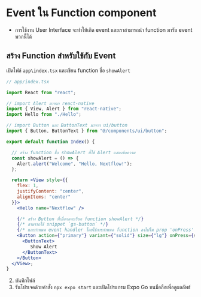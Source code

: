 
# Event ใน Function component 

- การใช้งาน User Interface จะทำให้เกิด event และเราสามารถนำ function มารับ event พวกนี้ได้

## สร้าง Function สำหรับใช้กับ Event 

เปิดไฟล์ `app\index.tsx` และเขียน function ชื่อ `showAlert`

```jsx
// app/index.tsx

import React from "react";

// import Alert มาจาก react-native
import { View, Alert } from "react-native";
import Hello from "./Hello";

// import Button และ ButtonText มาจาก ui/button
import { Button, ButtonText } from "@/components/ui/button";

export default function Index() {

  // สร้าง function ชื่อ showAlert ที่ใช้ Alert แสดงข้อความ
  const showAlert = () => {
    Alert.alert("Welcome", "Hello, Nextflow!");
  };

  return <View style={{
    flex: 1,
    justifyContent: "center",
    alignItems: "center"
  }}>
    <Hello name="Nextflow" />

    {/* สร้าง Button ที่เมื่อกดจะเรียก function showAlert */}
    {/* สามารถใช้ snippet `gs-button` */}
    {/* และกำหนด event handler โดยใช้การกำหนด function ลงไปใน prop 'onPress' [onPress={showAlert}]*/}
    <Button action={"primary"} variant={"solid"} size={"lg"} onPress={showAlert}>
      <ButtonText>
         Show Alert
      </ButtonText>
    </Button>
  </View>;
}

```

2. บันทึกไฟล์
3. รันโปรเจคด้วยคำสั่ง `npx expo start` และเปิดโปรแกรม Expo Go บนมือถือเพื่อดูผลลัพธ์